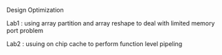 Design Optimization

Lab1 : using array partition and array reshape to deal with limited memory port problem

Lab2 : usuing on chip cache to perform function level pipeling

